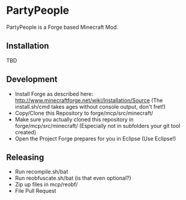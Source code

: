 PartyPeople
===========

PartyPeople is a Forge based Minecraft Mod.

Installation
-------

TBD

Development
-------

* Install Forge as described here: http://www.minecraftforge.net/wiki/Installation/Source (The install.sh/cmd takes ages without console output, don't fret!)
* Copy/Clone this Repository to forge/mcp/src/minecraft/
* Make sure you actually cloned this repository in forge/mcp/src/minecraft/ (Especially not in subfolders your git tool created)
* Open the Project Forge prepares for you in Eclipse (Use Eclipse!)

Releasing
-------

* Run recompile.sh/bat
* Run reobfuscate.sh/bat (is that even optional?)
* Zip up files in mcp/reobf/
* File Pull Request
